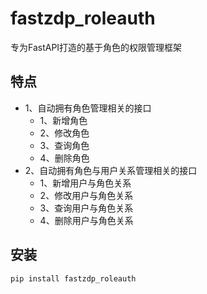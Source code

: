# fastzdp_roleauth

专为FastAPI打造的基于角色的权限管理框架

## 特点

- 1、自动拥有角色管理相关的接口
    - 1、新增角色
    - 2、修改角色
    - 3、查询角色
    - 4、删除角色
- 2、自动拥有角色与用户关系管理相关的接口
    - 1、新增用户与角色关系
    - 2、修改用户与角色关系
    - 3、查询用户与角色关系
    - 4、删除用户与角色关系

## 安装

```bash
pip install fastzdp_roleauth
```

